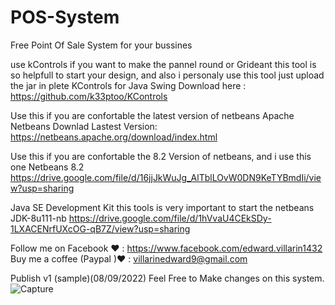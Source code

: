 # POS-System
Free Point Of Sale System for your bussines

use kControls if you want to make the pannel round or Grideant this tool is so helpfull to start your design, and also i personaly use this tool just upload the jar in plete KControls for Java Swing Download here : https://github.com/k33ptoo/KControls

Use this if you are confortable the latest version of netbeans Apache Netbeans Downlad Lastest Version: https://netbeans.apache.org/download/index.html

Use this if you are confortable the 8.2 Version of netbeans, and i use this one Netbeans 8.2 https://drive.google.com/file/d/16jjJkWuJg_AlTblLOvW0DN9KeTYBmdIi/view?usp=sharing

Java SE Development Kit this tools is very important to start the netbeans JDK-8u111-nb https://drive.google.com/file/d/1hVvaU4CEkSDy-1LXACENrfUXcOG-qB7Z/view?usp=sharing

Follow me on Facebook ❤ : https://www.facebook.com/edward.villarin1432 Buy me a coffee (Paypal )❤ : villarinedward9@gmail.com

Publish v1 (sample)(08/09/2022)
Feel Free to Make changes on this system.
![Capture](https://user-images.githubusercontent.com/75055546/189167926-842243ba-a245-4aac-97d0-7546d8cf01bf.PNG)
